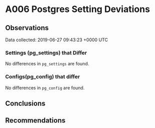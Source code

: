 # A006 Postgres Setting Deviations #

## Observations ##
Data collected: 2019-06-27 09:43:23 +0000 UTC  

### Settings (pg_settings) that Differ ###

No differences in `pg_settings` are found.

### Configs(pg_config) that differ ###

No differences in `pg_config` are found.



## Conclusions ##


## Recommendations ##


